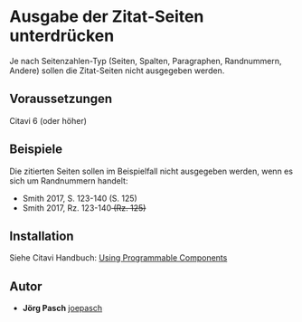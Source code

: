 # Ausgabe der Zitat-Seiten unterdrücken
Je nach Seitenzahlen-Typ (Seiten, Spalten, Paragraphen, Randnummern, Andere) sollen die Zitat-Seiten nicht ausgegeben werden.

## Voraussetzungen
Citavi 6 (oder höher)

## Beispiele
Die zitierten Seiten sollen im Beispielfall nicht ausgegeben werden, wenn es sich um Randnummern handelt:
- Smith 2017, S. 123-140 (S. 125)
- Smith 2017, Rz. 123-140<del> (Rz. 125)</del>

## Installation
Siehe Citavi Handbuch: [Using Programmable Components](https://www.citavi.com/programmable_components)

## Autor

* **Jörg Pasch** [joepasch](https://github.com/joepasch)
